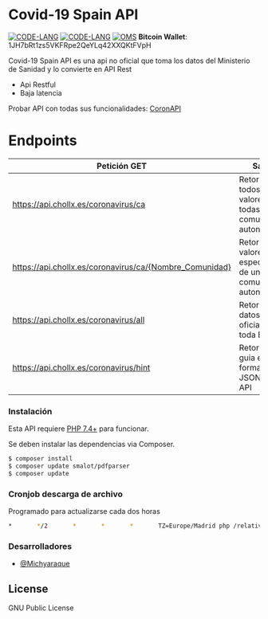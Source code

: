 # Covid-19 Spain API
[![CODE-LANG](https://img.shields.io/badge/Version-2.0.0-red)](https://github.com/michydev/Covid-19-Spain-API)    [![CODE-LANG](https://img.shields.io/badge/PHP-7.4%2B-yellow)](https://www.php.net/releases/7_4_0.php)    [![OMS](https://img.shields.io/badge/Covid--19-Espa%C3%B1a/Comunidades_Autonomas-orange)](https://www.mscbs.gob.es/profesionales/saludPublica/ccayes/alertasActual/nCov-China/situacionActual.htm)
**Bitcoin Wallet**: 1JH7bRt1zs5VKFRpe2QeYLq42XXQKtFVpH

Covid-19 Spain API es una api no oficial que toma los datos del Ministerio de Sanidad y lo convierte en API Rest

  - Api Restful
  - Baja latencia

Probar API con todas sus funcionalidades: [CoronAPI](https://api.chollx.es/coronavirus/coronapi)
# Endpoints 

| Petición GET                                            | Salida                                                       |
|---------------------------------------------------------|--------------------------------------------------------------|
| https://api.chollx.es/coronavirus/ca                    | Retorna todos los valores de todas las comunidades autonomas |
| https://api.chollx.es/coronavirus/ca/{Nombre_Comunidad} | Retorna los valores especificos de una comunidad autonoma    |
| https://api.chollx.es/coronavirus/all                   | Retorna los datos oficiales de toda España                   |
| https://api.chollx.es/coronavirus/hint                  | Retorna una guia en formato JSON de la API                   |

### Instalación

Esta API requiere [PHP 7.4+](https://www.php.net/releases/7_4_0.php) para funcionar.

Se deben instalar las dependencias via Composer.

```sh
$ composer install
$ composer update smalot/pdfparser
$ composer update
```

### Cronjob descarga de archivo
Programado para actualizarse cada dos horas
```sh
*       */2       *       *       *       TZ=Europe/Madrid php /relative_path/download_cron.php
```

### Desarrolladores

 - [@Michyaraque](https://t.me/michyaraque)

License
----

GNU Public License
